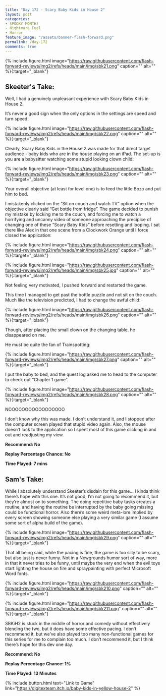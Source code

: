 ```yaml
---
title: "Day 172 - Scary Baby Kids in House 2"
layout: post
categories:
- SPOOKY MONTH!
- Nightmare Fuel
- Horror
feature_image: "/assets/banner-flash-forward.png"
permalink: /day-172
comments: true
---
```


{% include figure.html image="https://raw.githubusercontent.com/flash-forward-reviews/img2/refs/heads/main/img/sbk21.png" caption="" alt="" %}{:target="_blank"}

## Skeeter's Take:

Well, I had a genuinely unpleasant experience with Scary Baby Kids in House 2. 

It’s never a good sign when the only options in the settings are speed and turn speed: 

{% include figure.html image="https://raw.githubusercontent.com/flash-forward-reviews/img2/refs/heads/main/img/sbk22.png" caption="" alt="" %}{:target="_blank"}

Clearly, Scary Baby Kids in the House 2 was made for that direct target audience - baby kids who are in the house playing on an iPad. The set-up is you are a babysitter watching some stupid looking clown child: 

{% include figure.html image="https://raw.githubusercontent.com/flash-forward-reviews/img2/refs/heads/main/img/sbk23.png" caption="" alt="" %}{:target="_blank"}

Your overall objective (at least for level one) is to feed the little Bozo and put him to bed. 

I mistakenly clicked on the “Sit on couch and watch TV” option when the objective clearly said “Get bottle from fridge”. The game decided to punish my mistake by locking me to the couch, and forcing me to watch a horrifying and uncanny video of someone approaching the precipice of changing one of these “Scary Baby Kids” before resetting and looping. I sat there like Alex in that one scene from a Clockwork Orange until I force closed the application: 

{% include figure.html image="https://raw.githubusercontent.com/flash-forward-reviews/img2/refs/heads/main/img/sbk24.png" caption="" alt="" %}{:target="_blank"}

{% include figure.html image="https://raw.githubusercontent.com/flash-forward-reviews/img2/refs/heads/main/img/sbk25.jpg" caption="" alt="" %}{:target="_blank"}

Not feeling very motivated, I pushed forward and restarted the game. 

This time I managed to get past the bottle puzzle and not sit on the couch. Much like the television predicted, I had to change the awful child: 

{% include figure.html image="https://raw.githubusercontent.com/flash-forward-reviews/img2/refs/heads/main/img/sbk26.png" caption="" alt="" %}{:target="_blank"}

Though, after placing the small clown on the changing table, he disappeared on me. 

He must be quite the fan of Trainspotting: 

{% include figure.html image="https://raw.githubusercontent.com/flash-forward-reviews/img2/refs/heads/main/img/sbk27.png" caption="" alt="" %}{:target="_blank"}

I put the baby to bed, and the quest log asked me to head to the computer to check out “Chapter 1 game”. 

{% include figure.html image="https://raw.githubusercontent.com/flash-forward-reviews/img2/refs/heads/main/img/sbk28.png" caption="" alt="" %}{:target="_blank"}

NOOOOOOOOOOOOOOOOO

I don’t know why this was made. I don’t understand it, and I stopped after the computer screen played that stupid video again. 
Also, the mouse doesn’t lock to the application so I spent most of this game clicking in and out and readjusting my view. 

**Recommend: No**

**Replay Percentage Chance: No**

**Time Played: 7 mins**

## Sam's Take:

While I absolutely understand Skeeter’s disdain for this game... I kinda think there’s hope with this one. It’s not good, I’m not going to recommend it, but they’re almost on to something. The doing repetitive baby tasks creates a routine, and having the routine be interrupted by the baby going missing could be functional horror. Also there’s some weird meta-lore implied by every screen showing someone else playing a very similar game (I assume some sort of alpha build of the game).

{% include figure.html image="https://raw.githubusercontent.com/flash-forward-reviews/img2/refs/heads/main/img/sbk29.png" caption="" alt="" %}{:target="_blank"}

That all being said, while the pacing is fine, the game is too silly to be scary, but also just is never funny. Not in a Newgrounds humor sort of way, more in that it never tries to be funny, until maybe the very end when the evil toys start lighting the house on fire and spraypainting with perfect Microsoft Word fonts.

{% include figure.html image="https://raw.githubusercontent.com/flash-forward-reviews/img2/refs/heads/main/img/sbk210.png" caption="" alt="" %}{:target="_blank"}

{% include figure.html image="https://raw.githubusercontent.com/flash-forward-reviews/img2/refs/heads/main/img/sbk211.png" caption="" alt="" %}{:target="_blank"}

SBKiH2 is stuck in the middle of horror and comedy without effectively blending the two, but it does have some effective pacing. I don’t recommend it, but we’ve also played too many non-functional games for this series for me to complain too much. I don’t recommend it, but I think there’s hope for this dev one day.

**Recommend: No** 

**Replay Percentage Chance: 1%**

**Time Played: 13 Minutes**

{% include button.html text="Link to Game" link="https://digitexteam.itch.io/baby-kids-in-yellow-house-2" %}